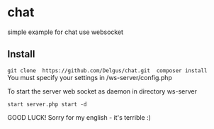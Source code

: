 # chat
simple example for chat use websocket

## Install  
``
git clone  https://github.com/Delgus/chat.git 
composer install  
``  
You must specify your settings in /ws-server/config.php  


To start the server web socket as daemon in directory ws-server  

``
start server.php start -d  
``

GOOD LUCK! Sorry for my english - it's terrible :)  
